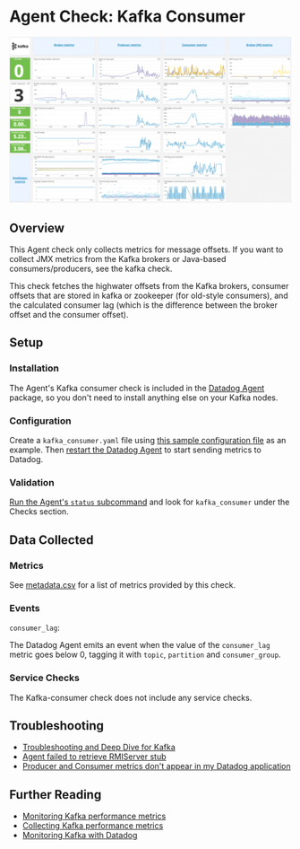 # Agent Check: Kafka Consumer

![Kafka Dashboard][111]

## Overview

This Agent check only collects metrics for message offsets. If you want to collect JMX metrics from the Kafka brokers or Java-based consumers/producers, see the kafka check.

This check fetches the highwater offsets from the Kafka brokers, consumer offsets that are stored in kafka or zookeeper (for old-style consumers), and the calculated consumer lag (which is the difference between the broker offset and the consumer offset).

## Setup
### Installation

The Agent's Kafka consumer check is included in the [Datadog Agent][112] package, so you don't need to install anything else on your Kafka nodes.

### Configuration

Create a `kafka_consumer.yaml` file using [this sample configuration file][113] as an example. Then [restart the Datadog Agent][114] to start sending metrics to Datadog.

### Validation

[Run the Agent's `status` subcommand][115] and look for `kafka_consumer` under the Checks section.

## Data Collected
### Metrics
See [metadata.csv][116] for a list of metrics provided by this check.

### Events

`consumer_lag`:

The Datadog Agent emits an event when the value of the `consumer_lag` metric goes below 0, tagging it with `topic`,
`partition` and `consumer_group`.

### Service Checks
The Kafka-consumer check does not include any service checks.

## Troubleshooting

* [Troubleshooting and Deep Dive for Kafka][117]
* [Agent failed to retrieve RMIServer stub][118]
* [Producer and Consumer metrics don't appear in my Datadog application][119]

## Further Reading

* [Monitoring Kafka performance metrics][1110]
* [Collecting Kafka performance metrics][1111]
* [Monitoring Kafka with Datadog][1112]

[111]: https://raw.githubusercontent.com/DataDog/integrations-core/master/kafka_consumer/images/kafka_dashboard.png
[112]: https://app.datadoghq.com/account/settings#agent
[113]: https://github.com/DataDog/integrations-core/blob/master/kafka_consumer/datadog_checks/kafka_consumer/data/conf.yaml.example
[114]: https://docs.datadoghq.com/agent/guide/agent-commands/?tab=agentv6#start-stop-and-restart-the-agent
[115]: https://docs.datadoghq.com/agent/guide/agent-commands/?tab=agentv6#agent-status-and-information
[116]: https://github.com/DataDog/integrations-core/blob/master/kafka_consumer/metadata.csv
[117]: https://docs.datadoghq.com/integrations/faq/troubleshooting-and-deep-dive-for-kafka
[118]: https://docs.datadoghq.com/integrations/faq/agent-failed-to-retrieve-rmierver-stub
[119]: https://docs.datadoghq.com/integrations/faq/producer-and-consumer-metrics-don-t-appear-in-my-datadog-application
[1110]: https://www.datadoghq.com/blog/monitoring-kafka-performance-metrics
[1111]: https://www.datadoghq.com/blog/collecting-kafka-performance-metrics
[1112]: https://www.datadoghq.com/blog/monitor-kafka-with-datadog
